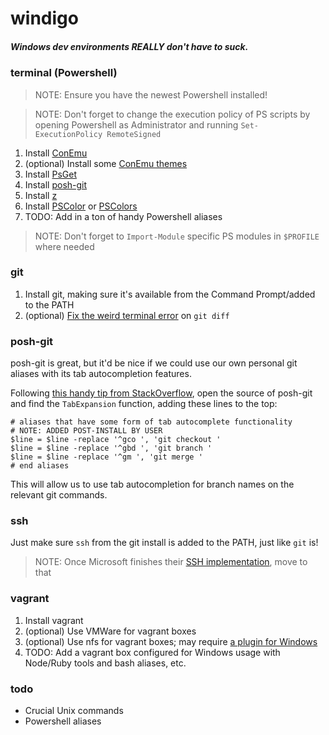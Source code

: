 # windigo

##### Windows dev environments REALLY don't have to suck.

### terminal (Powershell)

> NOTE: Ensure you have the newest Powershell installed!

> NOTE: Don't forget to change the execution policy of PS scripts by opening Powershell as Administrator and running `Set-ExecutionPolicy RemoteSigned`

1. Install [ConEmu](https://github.com/Maximus5/ConEmu)
2. (optional) Install some [ConEmu themes](https://github.com/joonro/ConEmu-Color-Themes)
3. Install [PsGet](http://psget.net/)
4. Install [posh-git](https://github.com/dahlbyk/posh-git)
5. Install [z](https://github.com/vincpa/z)
6. Install [PSColor](https://github.com/Davlind/PSColor) or [PSColors](https://github.com/ecsousa/PSColors)
6. TODO: Add in a ton of handy Powershell aliases

> NOTE: Don't forget to `Import-Module` specific PS modules in `$PROFILE` where needed

### git

1. Install git, making sure it's available from the Command Prompt/added to the PATH
2. (optional) [Fix the weird terminal error](http://stackoverflow.com/questions/7949956/why-does-git-diff-on-windows-warn-that-the-terminal-is-not-fully-functional) on `git diff`

### posh-git

posh-git is great, but it'd be nice if we could use our own personal git aliases with its tab autocompletion
features.

Following [this handy tip from StackOverflow](http://stackoverflow.com/a/23607803), open the source of posh-git
and find the `TabExpansion` function, adding these lines to the top:

```
# aliases that have some form of tab autocomplete functionality
# NOTE: ADDED POST-INSTALL BY USER
$line = $line -replace '^gco ', 'git checkout '
$line = $line -replace '^gbd ', 'git branch '
$line = $line -replace '^gm ', 'git merge '
# end aliases
```

This will allow us to use tab autocompletion for branch names on the relevant git commands.

### ssh

Just make sure `ssh` from the git install is added to the PATH, just like `git` is!

> NOTE: Once Microsoft finishes their [SSH implementation](https://github.com/PowerShell/Win32-OpenSSH), move to that

### vagrant

1. Install vagrant
2. (optional) Use VMWare for vagrant boxes
3. (optional) Use nfs for vagrant boxes; may require [a plugin for Windows](https://github.com/winnfsd/vagrant-winnfsd)
4. TODO: Add a vagrant box configured for Windows usage with Node/Ruby tools and bash aliases, etc.

### todo

- Crucial Unix commands
- Powershell aliases
